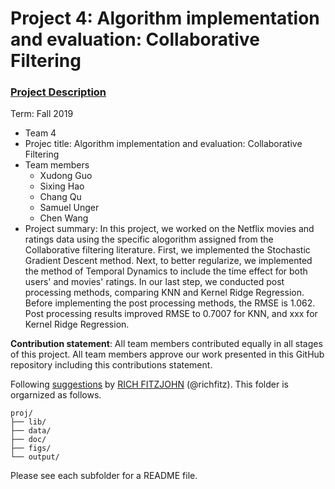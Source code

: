 # Project 4: Algorithm implementation and evaluation: Collaborative Filtering

### [Project Description](doc/project4_desc.md)

Term: Fall 2019

+ Team 4
+ Projec title: Algorithm implementation and evaluation: Collaborative Filtering 
+ Team members
	+ Xudong Guo  
	+ Sixing Hao 
	+ Chang Qu
	+ Samuel Unger
	+ Chen Wang 
+ Project summary: In this project, we worked on the Netflix movies and ratings data using the specific alogorithm assigned from the Collaborative filtering literature. First, we implemented the Stochastic Gradient Descent method. Next, to better regularize, we implemented the method of Temporal Dynamics to include the time effect for both users' and movies' ratings. In our last step, we conducted post processing methods, comparing KNN and Kernel Ridge Regression. Before implementing the post processing methods, the RMSE is 1.062. Post processing results improved RMSE to 0.7007 for KNN, and xxx for Kernel Ridge Regression. 
	
**Contribution statement**: All team members contributed equally in all stages of this project. All team members approve our work presented in this GitHub repository including this contributions statement. 

Following [suggestions](http://nicercode.github.io/blog/2013-04-05-projects/) by [RICH FITZJOHN](http://nicercode.github.io/about/#Team) (@richfitz). This folder is orgarnized as follows.

```
proj/
├── lib/
├── data/
├── doc/
├── figs/
└── output/
```

Please see each subfolder for a README file.
